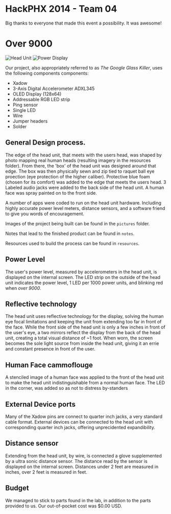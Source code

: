 # HackPHX 2014 - Team 04

Big thanks to everyone that made this event a possibility. It was awesome!

# Over 9000

![Head Unit](http://i.imgur.com/kUpPTDW.jpg)
![Power Display](http://i.imgur.com/6uM2GPN.jpg)

Our project, also appropriately referred to as *The Google Glass Killer*, uses the following components components:

- Xadow
- 3-Axis Digital Accelerometer ADXL345
- OLED Display (128x64)
- Addressable RGB LED strip
- Ping sensor
- Single LED
- Wire
- Jumper headers
- Solder

## General Design process.

The edge of the head unit, that meets with the users head, was shaped by photo mapping real human heads (resulting imagery in the resources folder). From there, the 'box' of the head unit was designed around that edge. The box was then physically sewn and zip tied to raquet ball eye proection (eye protection of the higher caliber). Protective blue foam (chosen for its comfort) was added to the edge that meets the users head. 3 Labeled audio jacks were added to the back side of the head unit. A human face was spray painted on to the front side.

A number of apps were coded to run on the head unit hardware. Including highly accurate power level meters, distance sensors, and a software friend to give you words of encouragement.

Images of the project being built can be found in the `pictures` folder.

Notes that lead to the finished product can be found in `notes`.

Resources used to build the process can be found in `resources`.

## Power Level

The user's power level, measured by accelerometers in the head unit, is displayed on the internal screen. The LED strip on the outside of the head unit indicates the power level, 1 LED per 1000 power units, and blinking red when *over 9000*.

## Reflective technology

The head unit uses reflective technology for the display, solving the human eye focal limitations and keeping the unit from extending too far in front of the face. While the front side of the head unit is only a few inches in front of the user's eye, a two mirrors reflect the display from the back of the head unit, creating a total visual distance of ~1 foot. When worn, the screen becomes the sole light source from inside the head unit, giving it an errie and constant presence in front of the user.

## Human Face cammoflouge

A stenciled image of a human face was applied to the front of the head unit to make the head unit indistinguishable from a normal human face. The LED in the corner, was added so as not to distress by-standers

## External Device ports

Many of the Xadow pins are connect to quarter inch jacks, a very standard cable format. External devices can be connected to the head unit with corresponding quarter inch jacks, offering unprecidented expandibility.

## Distance sensor

Extending from the head unit, by wire, is connected a glove supplemented by a ultra sonic distance sensor. The distance read by the sensor is displayed on the internal screen. Distances under 2 feet are measured in inches, over 2 feet is measured in feet.

## Budget

We managed to stick to parts found in the lab, in addition to the parts provided to us. Our out-of-pocket cost was $0.00 USD.
